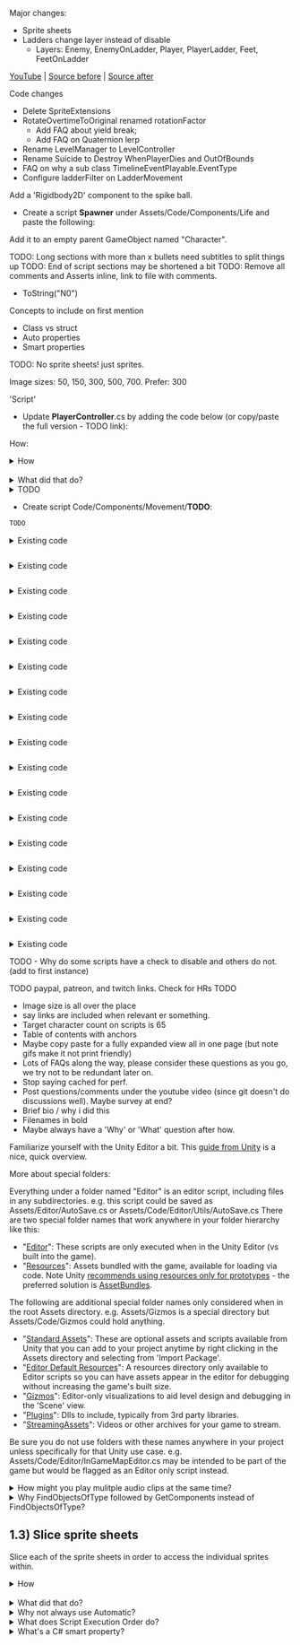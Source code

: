 Major changes:
 
 - Sprite sheets
 - Ladders change layer instead of disable 
   - Layers: Enemy, EnemyOnLadder, Player, PlayerLadder, Feet, FeetOnLadder







[YouTube]() | [Source before]() | [Source after]()

Code changes
 - Delete SpriteExtensions
 - RotateOvertimeToOriginal renamed rotationFactor
   - Add FAQ about yield break;
   - Add FAQ on Quaternion lerp
 - Rename LevelManager to LevelController
 - Rename Suicide to Destroy WhenPlayerDies and OutOfBounds
  - FAQ on why a sub class TimelineEventPlayable.EventType
  - Configure ladderFilter on LadderMovement

 Add a 'Rigidbody2D' component to the spike ball.
 - Create a script **Spawner** under Assets/Code/Components/Life and paste the following:

Add it to an empty parent GameObject named "Character".

TODO: Long sections with more than x bullets need subtitles to split things up
TODO: End of script sections may be shortened a bit
TODO: Remove all comments and Asserts inline, link to file with comments.
 - ToString("N0")

Concepts to include on first mention
 - Class vs struct
 - Auto properties
 - Smart properties

TODO: No sprite sheets!  just sprites.

Image sizes: 50, 150, 300, 500, 700.  Prefer: 300 

'Script'


 - Update **PlayerController**.cs by adding the code below (or copy/paste the full version - TODO link):

How:
<details><summary>How</summary>

TODO

<hr></details><br>
<details><summary>What did that do?</summary>

TODO

<hr></details>
<details><summary>TODO</summary>

TODO

<hr></details>


 - Create script Code/Components/Movement/**TODO**:

```csharp
TODO
```


<details><summary>Existing code</summary>

```csharp
```

<hr></details>

```csharp
```

<details><summary>Existing code</summary>

```csharp
```

<hr></details>

```csharp
```

<details><summary>Existing code</summary>

```csharp
```

<hr></details>

```csharp
```

<details><summary>Existing code</summary>

```csharp
```

<hr></details>

```csharp
```

<details><summary>Existing code</summary>

```csharp
```

<hr></details>

```csharp
```

<details><summary>Existing code</summary>

```csharp
```

<hr></details>

```csharp
```

<details><summary>Existing code</summary>

```csharp
```

<hr></details>

```csharp
```

<details><summary>Existing code</summary>

```csharp
```

<hr></details>

```csharp
```

<details><summary>Existing code</summary>

```csharp
```

<hr></details>

```csharp
```

<details><summary>Existing code</summary>

```csharp
```

<hr></details>

```csharp
```

<details><summary>Existing code</summary>

```csharp
```

<hr></details>

```csharp
```

<details><summary>Existing code</summary>

```csharp
```

<hr></details>

```csharp
```

<details><summary>Existing code</summary>

```csharp
```

<hr></details>

```csharp
```

<details><summary>Existing code</summary>

```csharp
```

<hr></details>

```csharp
```

<details><summary>Existing code</summary>

```csharp
```

<hr></details>

```csharp
```

<details><summary>Existing code</summary>

```csharp
```

<hr></details>

```csharp
```

<details><summary>Existing code</summary>

```csharp
```

<hr></details>





TODO  - Why do some scripts have a check to disable and others do not. (add to first instance)


TODO paypal, patreon, and twitch links.
Check for HRs
TODO
 - Image size is all over the place
 - say links are included when relevant er something.
 - Target character count on scripts is 65
 - Table of contents with anchors
 - Maybe copy paste for a fully expanded view all in one page (but note gifs make it not print friendly)
 - Lots of FAQs along the way, please consider these questions as you go, we try not to be redundant later on.
 - Stop saying cached for perf.
 - Post questions/comments under the youtube video (since git doesn't do discussions well). Maybe survey at end?
 - Brief bio / why i did this
 - Filenames in bold
 - Maybe always have a 'Why' or 'What' question after how.














Familiarize yourself with the Unity Editor a bit.  This [guide from Unity](https://docs.unity3d.com/Manual/LearningtheInterface.html) is a nice, quick overview.







More about special folders:

Everything under a folder named "Editor" is an editor script, including files in any subdirectories.  e.g. this script could be saved as Assets/Editor/AutoSave.cs or Assets/Code/Editor/Utils/AutoSave.cs  There are two special folder names that work anywhere in your folder hierarchy like this:
 - "[Editor](https://docs.unity3d.com/Manual/ExtendingTheEditor.html)": These scripts are only executed when in the Unity Editor (vs built into the game).
 - "[Resources](https://docs.unity3d.com/ScriptReference/Resources.html)": Assets bundled with the game, available for loading via code.  Note Unity [recommends using resources only for prototypes](https://unity3d.com/learn/tutorials/temas/best-practices/resources-folder) - the preferred solution is [AssetBundles](https://docs.unity3d.com/Manual/AssetBundlesIntro.html). 
 
The following are additional special folder names only considered when in the root Assets directory. e.g. Assets/Gizmos is a special directory but Assets/Code/Gizmos could hold anything.
 - "[Standard Assets](https://docs.unity3d.com/Manual/HOWTO-InstallStandardAssets.html)": These are optional assets and scripts available from Unity that you can add to your project anytime by right clicking in the Assets directory and selecting from 'Import Package'.
 - "[Editor Default Resources](https://docs.unity3d.com/ScriptReference/EditorGUIUtility.Load.html)": A resources directory only available to Editor scripts so you can have assets appear in the editor for debugging without increasing the game's built size.
 - "[Gizmos](https://docs.unity3d.com/ScriptReference/Gizmos.html)": Editor-only visualizations to aid level design and debugging in the 'Scene' view.
 - "[Plugins](https://docs.unity3d.com/Manual/Plugins.html)": Dlls to include, typically from 3rd party libraries.
 - "[StreamingAssets](https://docs.unity3d.com/Manual/StreamingAssets.html)": Videos or other archives for your game to stream.

Be sure you do not use folders with these names anywhere in your project unless specifically for that Unity use case. e.g. Assets/Code/Editor/InGameMapEditor.cs may be intended to be part of the game but would be flagged as an Editor only script instead.







<details><summary>How might you play mulitple audio clips at the same time?</summary>

Each AudioSource can be configured for one clip at a time.  To play multiple clips in parallel, you could use multiple AudioSources by placing multiple on a single GameObject or instantiating multiple GameObjects.  You can also use the following API to play a clip in parallel:

```csharp
GetComponent<AudioSource>().PlayOneShot(clip);
```

This will start playing another clip, re-using an existing AudioSource component (and its GameObject's position as well as the audio configuration options such as pitch).

<hr></details>


<details><summary>Why FindObjectsOfType<GameObject> followed by GetComponents instead of FindObjectsOfType<ICareWhenPlayerDies>?</summary>

Unity does not support FindObjectsOfType by interface.  This is unexpected because they do support GetComponentsInChildren by interface (and similiar methods).  

As a workaround, we are getting every GameObject and then checking for components on each that implement ICareWhenPlayerDies.

This is not a performant solution.  However the use case is also one which does not occur often, so the performance hit should be fine.  

If we needed to do something similiar frequently (e.g. every frame), we would want to add caching or take a completely different approach.

<hr></details>




## 1.3) Slice sprite sheets

Slice each of the sprite sheets in order to access the individual sprites within.


<details><summary>How</summary>

- Select a sprite sheet in the 'Project' (such as Assets/Art/**spritesheet_ground**).
- In the 'Inspector', set 'Sprite Mode' to 'Multiple'.

<img src="https://i.imgur.com/duYuVMy.png" width=300px />

- Click 'Sprite Editor' and apply changes when prompted.
- Click the 'Slice' menu item (see below for the type to use per sprite).
  - If all the sprites in the sheet are the same size, use Grid By Cell Count and enter the number of sprites in the sheet horizontally (columns) and vertically (rows).
  - If the sprites in the sheet are various sizes, use Automatic.

<img src="https://i.imgur.com/3wLWBZG.png" width=300px />

<img src="https://i.imgur.com/d3XzhRU.png" width=300px />

- Click 'Slice' button.
- Close the Sprite Editor and apply changes when prompted.
- Repeat for each sprite sheet.

We are using:
 - **spritesheet_ground**: Cell Count (8 x 16)
 - **adventurer_tilesheet**: Cell Count (9 x 3)
 - **spritesheet_jumper**: Automatic
 - **spritesheet_tiles**: Cell Count (8 x 16)

<hr></details><br>
<details><summary>What did that do?</summary>

Slicing is the process of defining each individual sprite in a sprite sheet.  Once sliced, you can access each sprite as if it were a unique asset.

After you have sliced, white lines appear in the 'Sprite Editor'.  These lines show you how the sprite sheet is cut, boxing in each individual sprite.  Any whitespace as shown in this example is ignored (i.e. it does not generate blank sprites as well).

<img src="https://i.imgur.com/NawupLS.png" width=50% />

After closing the 'Sprite Editor' and applying changes you can expand the sprite sheet in Assets to see each sprite it created.

<img src="https://i.imgur.com/Qq0nn2B.png" width=50% />

<hr></details>
<details><summary>Why not always use Automatic?</summary>

Automatic does not always provide the desired results.  

One issue may be consistency between sprites in a sprite sheet.  Often we want each sprite to be treated the same. For example with the character, using automatic will create different sized sprites for each pose.  This can make animating a challenge.

<img src="https://i.imgur.com/lKfaiMj.png" width=300px />

Other issues may arise as well, such as different objects in a sprite sheet being combined into a single sprite.

Use the white lines in the 'Sprite Editor' to confirm the results.  There is also an option to manually slice if you need more control.

<hr></details>


<details><summary>What does Script Execution Order do?</summary>

Normally in Unity when a GameObject has multiple components, it's not clear which order those components will be executed in.  Most of the time the order does not matter - but in cases like the example above, components executing in a different order would change the behaviour.

Unity's Script Execution Order is how you can declare the order scripts should be called.  Normally you would not add many scripts to this, reserve it for only when the order will have a real impact.

Sometimes when it seems script execution order is required, you could instead use different events to get the desired behaviour.  For example, every component will execute its Awake before each of them start to execute Start - which may allow you to initialize dependent data in one component for another to use in Start.

<hr></details>





<details><summary>What's a C# smart property?</summary>

In C#, data may be exposed as either a Field or a Property.  Fields are simply data as one would expect.  Properties are accessed in code like a field is, but they are capable of more.

In this example, when isGoingRight changes between true and false, the GameObject's transform is rotated so that the sprite faces the correct direction.  Leveraging the property changing to trigger the rotation change is an example of logic in the property making it 'smart'.

There are pros and cons to smart properties.  For example, one may argue that including the transform change when isGoingRight is modified hides the mechanic and makes the code harder to follow.  There are always alternatives if you prefer to not use smart properties.  For example:

```csharp
bool isGoingLeftNow = xVelocity <> 0;
if(isGoingLeft != isGoingLeftNow) 
{
  sprite.flipX = isGoingLeft;
  isGoingLeft = isGoingLeftNow;
}
```

<hr></details>